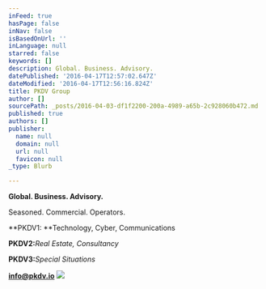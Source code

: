 ```yaml
---
inFeed: true
hasPage: false
inNav: false
isBasedOnUrl: ''
inLanguage: null
starred: false
keywords: []
description: Global. Business. Advisory.
datePublished: '2016-04-17T12:57:02.647Z'
dateModified: '2016-04-17T12:56:16.824Z'
title: PKDV Group
author: []
sourcePath: _posts/2016-04-03-df1f2200-200a-4989-a65b-2c928060b472.md
published: true
authors: []
publisher:
  name: null
  domain: null
  url: null
  favicon: null
_type: Blurb

---
```

**Global. Business. Advisory.**

Seasoned. Commercial. Operators.

**PKDV1: **Technology, Cyber, Communications

**PKDV2:**_Real Estate, Consultancy_

**PKDV3:**_Special Situations_

**info@pkdv.io**
![](https://the-grid-user-content.s3-us-west-2.amazonaws.com/813407bd-8e32-445f-84e0-399a3698029f.jpg)